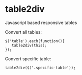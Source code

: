 # table2div
Javascript based responsive tables

Convert all tables:
```
$('table').each(function(){
   table2div(this);
});
```

Convert specific table:
```
table2div($('.specific-table'));
```
